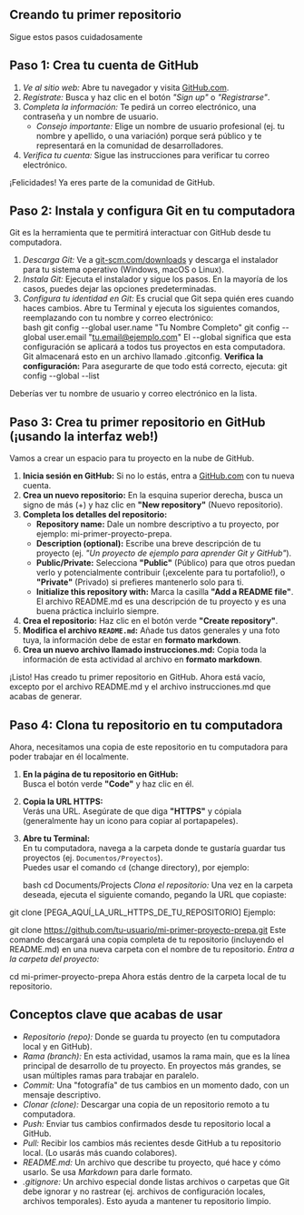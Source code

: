 ## Creando tu primer repositorio

Sigue estos pasos cuidadosamente

## Paso 1: Crea tu cuenta de GitHub  
1. *Ve al sitio web:* Abre tu navegador y visita [GitHub.com](https://github.com).  
2. *Regístrate:* Busca y haz clic en el botón *"Sign up"* o *"Registrarse"*.  
3. *Completa la información:* Te pedirá un correo electrónico, una contraseña y un nombre de usuario.  
   - *Consejo importante:* Elige un nombre de usuario profesional (ej. tu nombre y apellido, o una variación) porque será público y te representará en la comunidad de desarrolladores.  
4. *Verifica tu cuenta:* Sigue las instrucciones para verificar tu correo electrónico.  

¡Felicidades! Ya eres parte de la comunidad de GitHub.  

## Paso 2: Instala y configura Git en tu computadora  

Git es la herramienta que te permitirá interactuar con GitHub desde tu computadora.  

1. *Descarga Git:* Ve a [git-scm.com/downloads](https://git-scm.com/downloads) y descarga el instalador para tu sistema operativo (Windows, macOS o Linux).  
2. *Instala Git:* Ejecuta el instalador y sigue los pasos. En la mayoría de los casos, puedes dejar las opciones predeterminadas.  
3. *Configura tu identidad en Git:* Es crucial que Git sepa quién eres cuando haces cambios. Abre tu Terminal y ejecuta los siguientes comandos, reemplazando con tu nombre y correo electrónico:  
   bash
   git config --global user.name "Tu Nombre Completo"
   git config --global user.email "tu.email@ejemplo.com"
El --global significa que esta configuración se aplicará a todos tus proyectos en esta computadora. Git almacenará esto en un archivo llamado .gitconfig.
**Verifica la configuración:** Para asegurarte de que todo está correcto, ejecuta:
git config --global --list

Deberías ver tu nombre de usuario y correo electrónico en la lista.

## Paso 3: Crea tu primer repositorio en GitHub (¡usando la interfaz web!)  

Vamos a crear un espacio para tu proyecto en la nube de GitHub.  

1. **Inicia sesión en GitHub:** Si no lo estás, entra a [GitHub.com](https://github.com) con tu nueva cuenta.  
2. **Crea un nuevo repositorio:** En la esquina superior derecha, busca un signo de más (+) y haz clic en **"New repository"** (Nuevo repositorio).  
3. **Completa los detalles del repositorio:**  
   - **Repository name:** Dale un nombre descriptivo a tu proyecto, por ejemplo: mi-primer-proyecto-prepa.  
   - **Description (optional):** Escribe una breve descripción de tu proyecto (ej. *"Un proyecto de ejemplo para aprender Git y GitHub"*).  
   - **Public/Private:** Selecciona **"Public"** (Público) para que otros puedan verlo y potencialmente contribuir (¡excelente para tu portafolio!), o **"Private"** (Privado) si prefieres mantenerlo solo para ti.  
   - **Initialize this repository with:** Marca la casilla **"Add a README file"**. El archivo README.md es una descripción de tu proyecto y es una buena práctica incluirlo siempre.  
4. **Crea el repositorio:** Haz clic en el botón verde **"Create repository"**.  
5. **Modifica el archivo `README.md`:** Añade tus datos generales y una foto tuya, la información debe de estar en **formato markdown**.  
6. **Crea un nuevo archivo llamado instrucciones.md:** Copia toda la información de esta actividad al archivo en **formato markdown**.  

¡Listo! Has creado tu primer repositorio en GitHub. Ahora está vacío, excepto por el archivo README.md y el archivo instrucciones.md que acabas de generar.  
## Paso 4: Clona tu repositorio en tu computadora

Ahora, necesitamos una copia de este repositorio en tu computadora para poder trabajar en él localmente.  

1. **En la página de tu repositorio en GitHub:**  
   Busca el botón verde **"Code"** y haz clic en él.  

2. **Copia la URL HTTPS:**  
   Verás una URL. Asegúrate de que diga **"HTTPS"** y cópiala (generalmente hay un icono para copiar al portapapeles).  

3. **Abre tu Terminal:**  
   En tu computadora, navega a la carpeta donde te gustaría guardar tus proyectos (ej. `Documentos/Proyectos`).  
   Puedes usar el comando `cd` (change directory), por ejemplo:  

   bash
   cd Documents/Projects
*Clona el repositorio:*
Una vez en la carpeta deseada, ejecuta el siguiente comando, pegando la URL que copiaste:

git clone [PEGA_AQUÍ_LA_URL_HTTPS_DE_TU_REPOSITORIO]
Ejemplo:

git clone https://github.com/tu-usuario/mi-primer-proyecto-prepa.git
Este comando descargará una copia completa de tu repositorio (incluyendo el README.md) en una nueva carpeta con el nombre de tu repositorio.
*Entra a la carpeta del proyecto:*

cd mi-primer-proyecto-prepa
Ahora estás dentro de la carpeta local de tu repositorio.
## Conceptos clave que acabas de usar

- *Repositorio (repo):* Donde se guarda tu proyecto (en tu computadora local y en GitHub).  
- *Rama (branch):* En esta actividad, usamos la rama main, que es la línea principal de desarrollo de tu proyecto. En proyectos más grandes, se usan múltiples ramas para trabajar en paralelo.  
- *Commit:* Una "fotografía" de tus cambios en un momento dado, con un mensaje descriptivo.  
- *Clonar (clone):* Descargar una copia de un repositorio remoto a tu computadora.  
- *Push:* Enviar tus cambios confirmados desde tu repositorio local a GitHub.  
- *Pull:* Recibir los cambios más recientes desde GitHub a tu repositorio local. (Lo usarás más cuando colabores).  
- *README.md:* Un archivo que describe tu proyecto, qué hace y cómo usarlo. Se usa *Markdown* para darle formato.  
- *.gitignore:* Un archivo especial donde listas archivos o carpetas que Git debe ignorar y no rastrear (ej. archivos de configuración locales, archivos temporales). Esto ayuda a mantener tu repositorio limpio.
